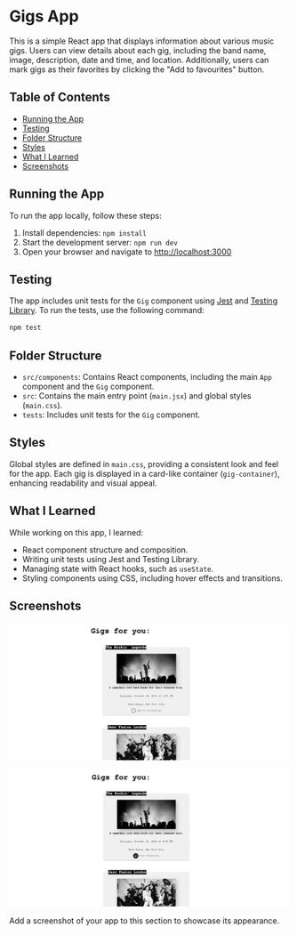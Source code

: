 # Gigs App

This is a simple React app that displays information about various music gigs. Users can view details about each gig, including the band name, image, description, date and time, and location. Additionally, users can mark gigs as their favorites by clicking the "Add to favourites" button.

## Table of Contents

- [Running the App](#running-the-app)
- [Testing](#testing)
- [Folder Structure](#folder-structure)
- [Styles](#styles)
- [What I Learned](#what-i-learned)
- [Screenshots](#screenshots)

## Running the App

To run the app locally, follow these steps:

1. Install dependencies: `npm install`
2. Start the development server: `npm run dev`
3. Open your browser and navigate to [http://localhost:3000](http://localhost:3000)

## Testing

The app includes unit tests for the `Gig` component using [Jest](https://jestjs.io/) and [Testing Library](https://testing-library.com/). To run the tests, use the following command:

```bash
npm test
```

## Folder Structure

- `src/components`: Contains React components, including the main `App` component and the `Gig` component.
- `src`: Contains the main entry point (`main.jsx`) and global styles (`main.css`).
- `tests`: Includes unit tests for the `Gig` component.

## Styles

Global styles are defined in `main.css`, providing a consistent look and feel for the app. Each gig is displayed in a card-like container (`gig-container`), enhancing readability and visual appeal.

## What I Learned

While working on this app, I learned:

- React component structure and composition.
- Writing unit tests using Jest and Testing Library.
- Managing state with React hooks, such as `useState`.
- Styling components using CSS, including hover effects and transitions.

## Screenshots

![App Screenshot](/src/assets/Screenshot%202023-11-19%20at%2011.42.32.png)

![App Screenshot](/src/assets/Screenshot%202023-11-19%20at%2011.43.31.png)

Add a screenshot of your app to this section to showcase its appearance.